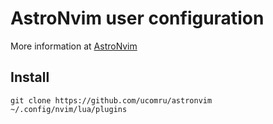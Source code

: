 # AstroNvim user configuration

More information at [AstroNvim](https://astronvim.com/)

## Install

`git clone https://github.com/ucomru/astronvim ~/.config/nvim/lua/plugins`
